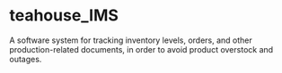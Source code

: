 # teahouse_IMS
 A software system for tracking inventory levels, orders, and other production-related documents, in order to avoid product overstock and outages. 

